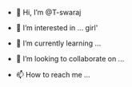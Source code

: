 - 👋 Hi, I’m @T-swaraj
- 👀 I’m interested in ... girl'

- 🌱 I’m currently learning ...
- 💞️ I’m looking to collaborate on ...
- 📫 How to reach me ...

<!---
T-swaraj/T-swaraj is a ✨ special ✨ repository because its `README.md` (this file) appears on your GitHub profile.
You can click the Preview link to take a look at your changes.
--->
